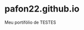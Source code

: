 # pafon22.github.io
Meu portifólio de TESTES

<!-- #PALETA:
color: rgba(0, 48, 16, 1) Verde escuro normal
color: rgba(4, 116, 88, 1) Verde legal indo pro azul, não tão pika quanto verde-água (/turquesa), mas evita brilho tão forte. --PRINCIPAL
color: rgba(30, 110, 4, 1) Verde normal escolhido
color: rgba(169, 253, 172, 1) Verde clarinho
color: rgba(239, 241, 197, 1) Verde praticamente branco -->

